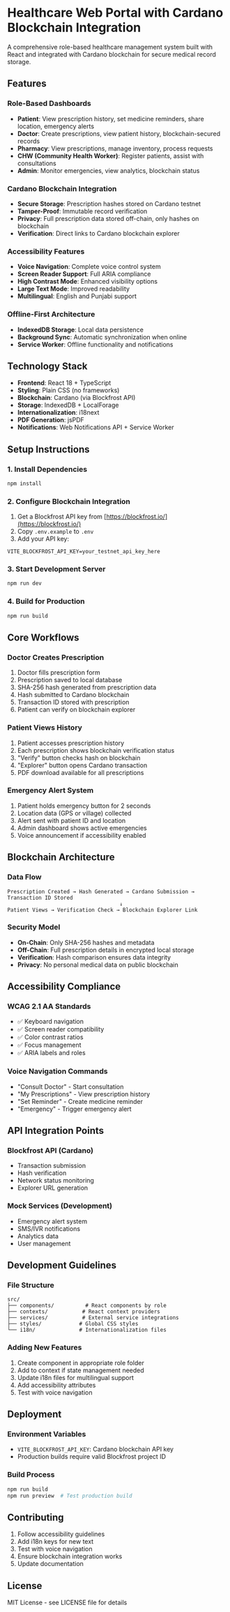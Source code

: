 # Healthcare Web Portal with Cardano Blockchain Integration

A comprehensive role-based healthcare management system built with React and integrated with Cardano blockchain for secure medical record storage.

## Features

### Role-Based Dashboards
- **Patient**: View prescription history, set medicine reminders, share location, emergency alerts
- **Doctor**: Create prescriptions, view patient history, blockchain-secured records
- **Pharmacy**: View prescriptions, manage inventory, process requests
- **CHW (Community Health Worker)**: Register patients, assist with consultations
- **Admin**: Monitor emergencies, view analytics, blockchain status

### Cardano Blockchain Integration
- **Secure Storage**: Prescription hashes stored on Cardano testnet
- **Tamper-Proof**: Immutable record verification
- **Privacy**: Full prescription data stored off-chain, only hashes on blockchain
- **Verification**: Direct links to Cardano blockchain explorer

### Accessibility Features
- **Voice Navigation**: Complete voice control system
- **Screen Reader Support**: Full ARIA compliance
- **High Contrast Mode**: Enhanced visibility options
- **Large Text Mode**: Improved readability
- **Multilingual**: English and Punjabi support

### Offline-First Architecture
- **IndexedDB Storage**: Local data persistence
- **Background Sync**: Automatic synchronization when online
- **Service Worker**: Offline functionality and notifications

## Technology Stack

- **Frontend**: React 18 + TypeScript
- **Styling**: Plain CSS (no frameworks)
- **Blockchain**: Cardano (via Blockfrost API)
- **Storage**: IndexedDB + LocalForage
- **Internationalization**: i18next
- **PDF Generation**: jsPDF
- **Notifications**: Web Notifications API + Service Worker

## Setup Instructions

### 1. Install Dependencies
```bash
npm install
```

### 2. Configure Blockchain Integration
1. Get a Blockfrost API key from [https://blockfrost.io/](https://blockfrost.io/)
2. Copy `.env.example` to `.env`
3. Add your API key:
```
VITE_BLOCKFROST_API_KEY=your_testnet_api_key_here
```

### 3. Start Development Server
```bash
npm run dev
```

### 4. Build for Production
```bash
npm run build
```

## Core Workflows

### Doctor Creates Prescription
1. Doctor fills prescription form
2. Prescription saved to local database
3. SHA-256 hash generated from prescription data
4. Hash submitted to Cardano blockchain
5. Transaction ID stored with prescription
6. Patient can verify on blockchain explorer

### Patient Views History
1. Patient accesses prescription history
2. Each prescription shows blockchain verification status
3. "Verify" button checks hash on blockchain
4. "Explorer" button opens Cardano transaction
5. PDF download available for all prescriptions

### Emergency Alert System
1. Patient holds emergency button for 2 seconds
2. Location data (GPS or village) collected
3. Alert sent with patient ID and location
4. Admin dashboard shows active emergencies
5. Voice announcement if accessibility enabled

## Blockchain Architecture

### Data Flow
```
Prescription Created → Hash Generated → Cardano Submission → Transaction ID Stored
                                    ↓
Patient Views → Verification Check → Blockchain Explorer Link
```

### Security Model
- **On-Chain**: Only SHA-256 hashes and metadata
- **Off-Chain**: Full prescription details in encrypted local storage
- **Verification**: Hash comparison ensures data integrity
- **Privacy**: No personal medical data on public blockchain

## Accessibility Compliance

### WCAG 2.1 AA Standards
- ✅ Keyboard navigation
- ✅ Screen reader compatibility
- ✅ Color contrast ratios
- ✅ Focus management
- ✅ ARIA labels and roles

### Voice Navigation Commands
- "Consult Doctor" - Start consultation
- "My Prescriptions" - View prescription history
- "Set Reminder" - Create medicine reminder
- "Emergency" - Trigger emergency alert

## API Integration Points

### Blockfrost API (Cardano)
- Transaction submission
- Hash verification
- Network status monitoring
- Explorer URL generation

### Mock Services (Development)
- Emergency alert system
- SMS/IVR notifications
- Analytics data
- User management

## Development Guidelines

### File Structure
```
src/
├── components/          # React components by role
├── contexts/           # React context providers
├── services/           # External service integrations
├── styles/            # Global CSS styles
└── i18n/              # Internationalization files
```

### Adding New Features
1. Create component in appropriate role folder
2. Add to context if state management needed
3. Update i18n files for multilingual support
4. Add accessibility attributes
5. Test with voice navigation

## Deployment

### Environment Variables
- `VITE_BLOCKFROST_API_KEY`: Cardano blockchain API key
- Production builds require valid Blockfrost project ID

### Build Process
```bash
npm run build
npm run preview  # Test production build
```

## Contributing

1. Follow accessibility guidelines
2. Add i18n keys for new text
3. Test with voice navigation
4. Ensure blockchain integration works
5. Update documentation

## License

MIT License - see LICENSE file for details